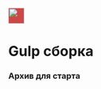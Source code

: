 <span style="background: #cf4647;display:inline-block;"> <img src="https://gulpjs.com/img/gulp.svg" height="32"/></span> <h1>Gulp сборка</h1> <h3 align="left">Архив для старта</h3>

